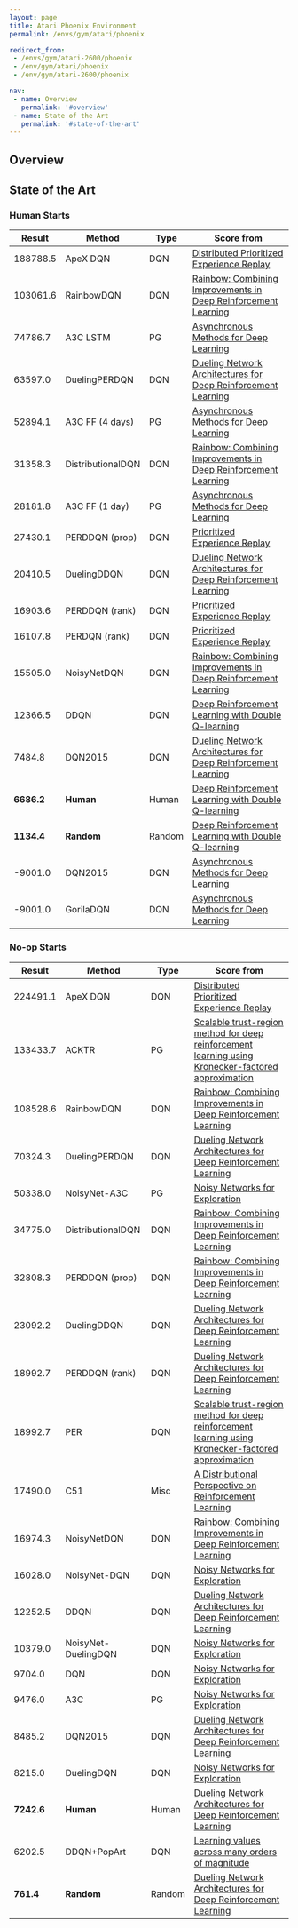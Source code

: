 ```yaml
---
layout: page
title: Atari Phoenix Environment
permalink: /envs/gym/atari/phoenix

redirect_from:
 - /envs/gym/atari-2600/phoenix
 - /env/gym/atari/phoenix
 - /env/gym/atari-2600/phoenix

nav:
 - name: Overview
   permalink: '#overview'
 - name: State of the Art
   permalink: '#state-of-the-art'
---
```



## Overview

## State of the Art

### Human Starts

| Result | Method | Type | Score from |
|--------|--------|------|------------|
| 188788.5 | ApeX DQN | DQN | [Distributed Prioritized Experience Replay](https://arxiv.org/abs/1803.00933) |
| 103061.6 | RainbowDQN | DQN | [Rainbow: Combining Improvements in Deep Reinforcement Learning](https://arxiv.org/abs/1710.02298) |
| 74786.7 | A3C LSTM | PG | [Asynchronous Methods for Deep Learning](https://arxiv.org/abs/1602.01783) |
| 63597.0 | DuelingPERDQN | DQN | [Dueling Network Architectures for Deep Reinforcement Learning](https://arxiv.org/abs/1511.06581) |
| 52894.1 | A3C FF (4 days) | PG | [Asynchronous Methods for Deep Learning](https://arxiv.org/abs/1602.01783) |
| 31358.3 | DistributionalDQN | DQN | [Rainbow: Combining Improvements in Deep Reinforcement Learning](https://arxiv.org/abs/1710.02298) |
| 28181.8 | A3C FF (1 day) | PG | [Asynchronous Methods for Deep Learning](https://arxiv.org/abs/1602.01783) |
| 27430.1 | PERDDQN (prop) | DQN | [Prioritized Experience Replay](https://arxiv.org/abs/1511.05952) |
| 20410.5 | DuelingDDQN | DQN | [Dueling Network Architectures for Deep Reinforcement Learning](https://arxiv.org/abs/1511.06581) |
| 16903.6 | PERDDQN (rank) | DQN | [Prioritized Experience Replay](https://arxiv.org/abs/1511.05952) |
| 16107.8 | PERDQN (rank) | DQN | [Prioritized Experience Replay](https://arxiv.org/abs/1511.05952) |
| 15505.0 | NoisyNetDQN | DQN | [Rainbow: Combining Improvements in Deep Reinforcement Learning](https://arxiv.org/abs/1710.02298) |
| 12366.5 | DDQN | DQN | [Deep Reinforcement Learning with Double Q-learning](https://arxiv.org/abs/1509.06461) |
| 7484.8 | DQN2015 | DQN | [Dueling Network Architectures for Deep Reinforcement Learning](https://arxiv.org/abs/1511.06581) |
| **6686.2** | **Human** | Human | [Deep Reinforcement Learning with Double Q-learning](https://arxiv.org/abs/1509.06461) |
| **1134.4** | **Random** | Random | [Deep Reinforcement Learning with Double Q-learning](https://arxiv.org/abs/1509.06461) |
| -9001.0 | DQN2015 | DQN | [Asynchronous Methods for Deep Learning](https://arxiv.org/abs/1602.01783) |
| -9001.0 | GorilaDQN | DQN | [Asynchronous Methods for Deep Learning](https://arxiv.org/abs/1602.01783) |

### No-op Starts

| Result | Method | Type | Score from |
|--------|--------|------|------------|
| 224491.1 | ApeX DQN | DQN | [Distributed Prioritized Experience Replay](https://arxiv.org/abs/1803.00933) |
| 133433.7 | ACKTR | PG | [Scalable trust-region method for deep reinforcement learning using Kronecker-factored approximation](https://arxiv.org/abs/1708.05144) |
| 108528.6 | RainbowDQN | DQN | [Rainbow: Combining Improvements in Deep Reinforcement Learning](https://arxiv.org/abs/1710.02298) |
| 70324.3 | DuelingPERDQN | DQN | [Dueling Network Architectures for Deep Reinforcement Learning](https://arxiv.org/abs/1511.06581) |
| 50338.0 | NoisyNet-A3C | PG | [Noisy Networks for Exploration](https://arxiv.org/abs/1706.10295) |
| 34775.0 | DistributionalDQN | DQN | [Rainbow: Combining Improvements in Deep Reinforcement Learning](https://arxiv.org/abs/1710.02298) |
| 32808.3 | PERDDQN (prop) | DQN | [Rainbow: Combining Improvements in Deep Reinforcement Learning](https://arxiv.org/abs/1710.02298) |
| 23092.2 | DuelingDDQN | DQN | [Dueling Network Architectures for Deep Reinforcement Learning](https://arxiv.org/abs/1511.06581) |
| 18992.7 | PERDDQN (rank) | DQN | [Dueling Network Architectures for Deep Reinforcement Learning](https://arxiv.org/abs/1511.06581) |
| 18992.7 | PER | DQN | [Scalable trust-region method for deep reinforcement learning using Kronecker-factored approximation](https://arxiv.org/abs/1708.05144) |
| 17490.0 | C51 | Misc | [A Distributional Perspective on Reinforcement Learning](https://arxiv.org/abs/1707.06887) |
| 16974.3 | NoisyNetDQN | DQN | [Rainbow: Combining Improvements in Deep Reinforcement Learning](https://arxiv.org/abs/1710.02298) |
| 16028.0 | NoisyNet-DQN | DQN | [Noisy Networks for Exploration](https://arxiv.org/abs/1706.10295) |
| 12252.5 | DDQN | DQN | [Dueling Network Architectures for Deep Reinforcement Learning](https://arxiv.org/abs/1511.06581) |
| 10379.0 | NoisyNet-DuelingDQN | DQN | [Noisy Networks for Exploration](https://arxiv.org/abs/1706.10295) |
| 9704.0 | DQN | DQN | [Noisy Networks for Exploration](https://arxiv.org/abs/1706.10295) |
| 9476.0 | A3C | PG | [Noisy Networks for Exploration](https://arxiv.org/abs/1706.10295) |
| 8485.2 | DQN2015 | DQN | [Dueling Network Architectures for Deep Reinforcement Learning](https://arxiv.org/abs/1511.06581) |
| 8215.0 | DuelingDQN | DQN | [Noisy Networks for Exploration](https://arxiv.org/abs/1706.10295) |
| **7242.6** | **Human** | Human | [Dueling Network Architectures for Deep Reinforcement Learning](https://arxiv.org/abs/1511.06581) |
| 6202.5 | DDQN+PopArt | DQN | [Learning values across many orders of magnitude](https://arxiv.org/abs/1602.07714) |
| **761.4** | **Random** | Random | [Dueling Network Architectures for Deep Reinforcement Learning](https://arxiv.org/abs/1511.06581) |

